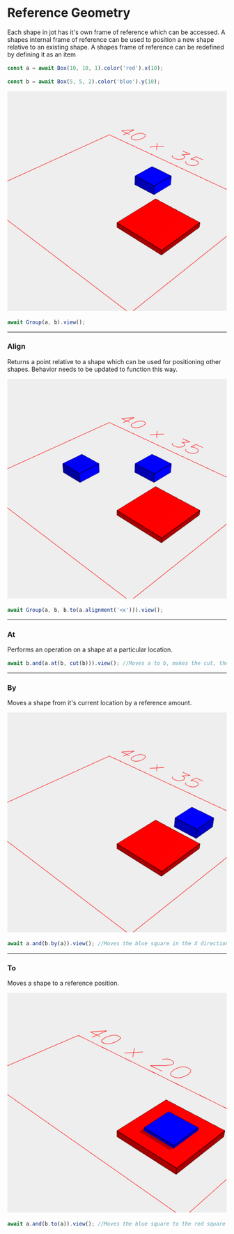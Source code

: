 # Reference Geometry

Each shape in jot has it's own frame of reference which can be accessed. A shapes internal frame of reference can be used to position a new shape relative to an existing shape. A shapes frame of reference can be redefined by defining it as an item

```JavaScript
const a = await Box(10, 10, 1).color('red').x(10);
```

```JavaScript
const b = await Box(5, 5, 2).color('blue').y(10);
```

![Image](reference_geometry.md.$3.png)

```JavaScript
await Group(a, b).view();
```

---
### Align
Returns a point relative to a shape which can be used for positioning other shapes. Behavior needs to be updated to function this way.

![Image](reference_geometry.md.$5.png)

```JavaScript
await Group(a, b, b.to(a.alignment('<x'))).view();
```

---
### At
Performs an operation on a shape at a particular location.

```JavaScript
await b.and(a.at(b, cut(b))).view(); //Moves a to b, makes the cut, then moves a back to it's original location
```

---
### By
Moves a shape from it's current location by a reference amount.

![Image](reference_geometry.md.$9.png)

```JavaScript
await a.and(b.by(a)).view(); //Moves the blue square in the X direction the same amount that the red square had been moved
```

---
### To
Moves a shape to a reference position.

![Image](reference_geometry.md.$11.png)

```JavaScript
await a.and(b.to(a)).view(); //Moves the blue square to the red square
```
